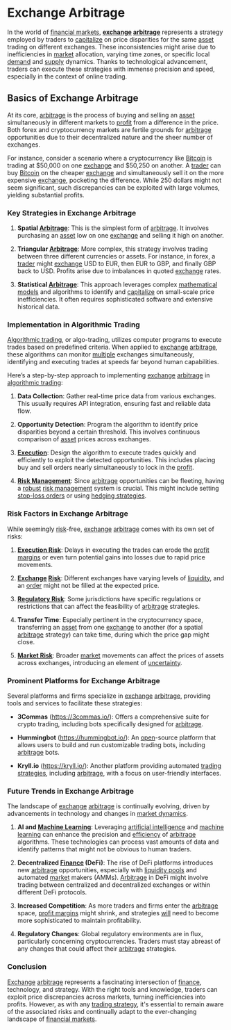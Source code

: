 # Exchange Arbitrage

In the world of [financial markets](../f/financial_market.md), **[exchange](../e/exchange.md) [arbitrage](../a/arbitrage.md)** represents a strategy employed by traders to [capitalize](../c/capitalize.md) on price disparities for the same [asset](../a/asset.md) trading on different exchanges. These inconsistencies might arise due to inefficiencies in [market](../m/market.md) allocation, varying time zones, or specific local [demand](../d/demand.md) and [supply](../s/supply.md) dynamics. Thanks to technological advancement, traders can execute these strategies with immense precision and speed, especially in the context of online trading.

## Basics of Exchange Arbitrage

At its core, [arbitrage](../a/arbitrage.md) is the process of buying and selling an [asset](../a/asset.md) simultaneously in different markets to [profit](../p/profit.md) from a difference in the price. Both forex and cryptocurrency markets are fertile grounds for [arbitrage](../a/arbitrage.md) opportunities due to their decentralized nature and the sheer number of exchanges.

For instance, consider a scenario where a cryptocurrency like [Bitcoin](../b/bitcoin.md) is trading at $50,000 on one [exchange](../e/exchange.md) and $50,250 on another. A [trader](../t/trader.md) can buy [Bitcoin](../b/bitcoin.md) on the cheaper [exchange](../e/exchange.md) and simultaneously sell it on the more expensive [exchange](../e/exchange.md), pocketing the difference. While 250 dollars might not seem significant, such discrepancies can be exploited with large volumes, yielding substantial profits.

### Key Strategies in Exchange Arbitrage

1. **Spatial [Arbitrage](../a/arbitrage.md)**: This is the simplest form of [arbitrage](../a/arbitrage.md). It involves purchasing an [asset](../a/asset.md) low on one [exchange](../e/exchange.md) and selling it high on another.
   
2. **Triangular [Arbitrage](../a/arbitrage.md)**: More complex, this strategy involves trading between three different currencies or assets. For instance, in forex, a [trader](../t/trader.md) might [exchange](../e/exchange.md) USD to EUR, then EUR to GBP, and finally GBP back to USD. Profits arise due to imbalances in quoted [exchange](../e/exchange.md) rates.

3. **Statistical [Arbitrage](../a/arbitrage.md)**: This approach leverages complex [mathematical models](../m/mathematical_models_in_trading.md) and algorithms to identify and [capitalize](../c/capitalize.md) on small-scale price inefficiencies. It often requires sophisticated software and extensive historical data.

### Implementation in Algorithmic Trading

[Algorithmic trading](../a/algorithmic_trading.md), or algo-trading, utilizes computer programs to execute trades based on predefined criteria. When applied to [exchange](../e/exchange.md) [arbitrage](../a/arbitrage.md), these algorithms can monitor [multiple](../m/multiple.md) exchanges simultaneously, identifying and executing trades at speeds far beyond human capabilities.

Here’s a step-by-step approach to implementing [exchange](../e/exchange.md) [arbitrage](../a/arbitrage.md) in [algorithmic trading](../a/algorithmic_trading.md):

1. **Data Collection**: Gather real-time price data from various exchanges. This usually requires API integration, ensuring fast and reliable data flow.

2. **Opportunity Detection**: Program the algorithm to identify price disparities beyond a certain threshold. This involves continuous comparison of [asset](../a/asset.md) prices across exchanges.

3. **[Execution](../e/execution.md)**: Design the algorithm to execute trades quickly and efficiently to exploit the detected opportunities. This includes placing buy and sell orders nearly simultaneously to lock in the [profit](../p/profit.md).

4. **[Risk Management](../r/risk_management.md)**: Since [arbitrage](../a/arbitrage.md) opportunities can be fleeting, having a [robust](../r/robust.md) [risk management](../r/risk_management.md) system is crucial. This might include setting [stop-loss orders](../s/stop-loss_orders.md) or using [hedging strategies](../h/hedging_strategies.md).

### Risk Factors in Exchange Arbitrage

While seemingly [risk](../r/risk.md)-free, [exchange](../e/exchange.md) [arbitrage](../a/arbitrage.md) comes with its own set of risks:

1. **[Execution Risk](../e/execution_risk.md)**: Delays in executing the trades can erode the [profit margins](../p/profit_margins_in_trading.md) or even turn potential gains into losses due to rapid price movements.

2. **[Exchange](../e/exchange.md) [Risk](../r/risk.md)**: Different exchanges have varying levels of [liquidity](../l/liquidity.md), and an [order](../o/order.md) might not be filled at the expected price.

3. **[Regulatory Risk](../r/regulatory_risk.md)**: Some jurisdictions have specific regulations or restrictions that can affect the feasibility of [arbitrage](../a/arbitrage.md) strategies.

4. **Transfer Time**: Especially pertinent in the cryptocurrency space, transferring an [asset](../a/asset.md) from one [exchange](../e/exchange.md) to another (for a spatial [arbitrage](../a/arbitrage.md) strategy) can take time, during which the price gap might close.

5. **[Market Risk](../m/market_risk.md)**: Broader [market](../m/market.md) movements can affect the prices of assets across exchanges, introducing an element of [uncertainty](../u/uncertainty_in_trading.md).

### Prominent Platforms for Exchange Arbitrage

Several platforms and firms specialize in [exchange](../e/exchange.md) [arbitrage](../a/arbitrage.md), providing tools and services to facilitate these strategies:

- **3Commas** (https://3commas.io/): Offers a comprehensive suite for crypto trading, including bots specifically designed for [arbitrage](../a/arbitrage.md).
  
- **Hummingbot** (https://hummingbot.io/): An [open](../o/open.md)-source platform that allows users to build and run customizable trading bots, including [arbitrage](../a/arbitrage.md) bots.

- **Kryll.io** (https://kryll.io/): Another platform providing automated [trading strategies](../t/trading_strategies.md), including [arbitrage](../a/arbitrage.md), with a focus on user-friendly interfaces.

### Future Trends in Exchange Arbitrage

The landscape of [exchange](../e/exchange.md) [arbitrage](../a/arbitrage.md) is continually evolving, driven by advancements in technology and changes in [market dynamics](../m/market_dynamics.md). 

1. **AI and [Machine Learning](../m/machine_learning.md)**: Leveraging [artificial intelligence](../a/artificial_intelligence_in_trading.md) and [machine learning](../m/machine_learning.md) can enhance the precision and [efficiency](../e/efficiency.md) of [arbitrage](../a/arbitrage.md) algorithms. These technologies can process vast amounts of data and identify patterns that might not be obvious to human traders.

2. **Decentralized [Finance](../f/finance.md) (DeFi)**: The rise of DeFi platforms introduces new [arbitrage](../a/arbitrage.md) opportunities, especially with [liquidity pools](../l/liquidity_pools.md) and automated [market](../m/market.md) makers (AMMs). [Arbitrage](../a/arbitrage.md) in DeFi might involve trading between centralized and decentralized exchanges or within different DeFi protocols.

3. **Increased Competition**: As more traders and firms enter the [arbitrage](../a/arbitrage.md) space, [profit margins](../p/profit_margins_in_trading.md) might shrink, and strategies [will](../w/will.md) need to become more sophisticated to maintain profitability.

4. **Regulatory Changes**: Global regulatory environments are in flux, particularly concerning cryptocurrencies. Traders must stay abreast of any changes that could affect their [arbitrage](../a/arbitrage.md) strategies.

### Conclusion

[Exchange](../e/exchange.md) [arbitrage](../a/arbitrage.md) represents a fascinating intersection of [finance](../f/finance.md), technology, and strategy. With the right tools and knowledge, traders can exploit price discrepancies across markets, turning inefficiencies into profits. However, as with any [trading strategy](../t/trading_strategy.md), it's essential to remain aware of the associated risks and continually adapt to the ever-changing landscape of [financial markets](../f/financial_market.md).

